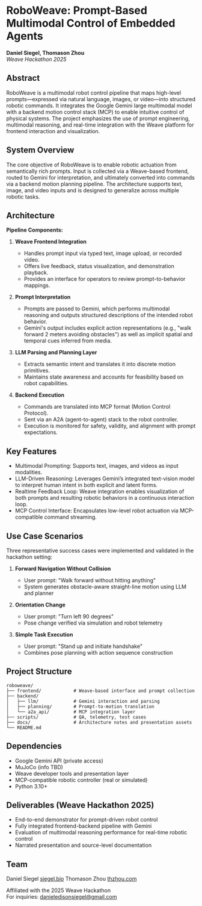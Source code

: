 # RoboWeave: Prompt-Based Multimodal Control of Embedded Agents

**Daniel Siegel, Thomason Zhou**  
_Weave Hackathon 2025_

## Abstract

RoboWeave is a multimodal robot control pipeline that maps high-level prompts—expressed via natural language, images, or video—into structured robotic commands. It integrates the Google Gemini large multimodal model with a backend motion control stack (MCP) to enable intuitive control of physical systems. The project emphasizes the use of prompt engineering, multimodal reasoning, and real-time integration with the Weave platform for frontend interaction and visualization.

## System Overview

The core objective of RoboWeave is to enable robotic actuation from semantically rich prompts. Input is collected via a Weave-based frontend, routed to Gemini for interpretation, and ultimately converted into commands via a backend motion planning pipeline. The architecture supports text, image, and video inputs and is designed to generalize across multiple robotic tasks.

## Architecture

**Pipeline Components:**

1. **Weave Frontend Integration**
   - Handles prompt input via typed text, image upload, or recorded video.
   - Offers live feedback, status visualization, and demonstration playback.
   - Provides an interface for operators to review prompt-to-behavior mappings.

2. **Prompt Interpretation**
   - Prompts are passed to Gemini, which performs multimodal reasoning and outputs structured descriptions of the intended robot behavior.
   - Gemini's output includes explicit action representations (e.g., "walk forward 2 meters avoiding obstacles") as well as implicit spatial and temporal cues inferred from media.

3. **LLM Parsing and Planning Layer**
   - Extracts semantic intent and translates it into discrete motion primitives.
   - Maintains state awareness and accounts for feasibility based on robot capabilities.

4. **Backend Execution**
   - Commands are translated into MCP format (Motion Control Protocol).
   - Sent via an A2A (agent-to-agent) stack to the robot controller.
   - Execution is monitored for safety, validity, and alignment with prompt expectations.

## Key Features

- Multimodal Prompting: Supports text, images, and videos as input modalities.
- LLM-Driven Reasoning: Leverages Gemini’s integrated text-vision model to interpret human intent in both explicit and latent forms.
- Realtime Feedback Loop: Weave integration enables visualization of both prompts and resulting robotic behaviors in a continuous interaction loop.
- MCP Control Interface: Encapsulates low-level robot actuation via MCP-compatible command streaming.

## Use Case Scenarios

Three representative success cases were implemented and validated in the hackathon setting:

1. **Forward Navigation Without Collision**
   - User prompt: "Walk forward without hitting anything"
   - System generates obstacle-aware straight-line motion using LLM and planner

2. **Orientation Change**
   - User prompt: "Turn left 90 degrees"
   - Pose change verified via simulation and robot telemetry

3. **Simple Task Execution**
   - User prompt: "Stand up and initiate handshake"
   - Combines pose planning with action sequence construction

## Project Structure

```
roboweave/
├── frontend/            # Weave-based interface and prompt collection
├── backend/
│   ├── llm/             # Gemini interaction and parsing
│   ├── planning/        # Prompt-to-motion translation
│   └── a2a_api/         # MCP integration layer
├── scripts/             # QA, telemetry, test cases
├── docs/                # Architecture notes and presentation assets
└── README.md
```

## Dependencies

- Google Gemini API (private access)
- MuJoCo (info TBD)
- Weave developer tools and presentation layer
- MCP-compatible robotic controller (real or simulated)
- Python 3.10+

## Deliverables (Weave Hackathon 2025)

- End-to-end demonstrator for prompt-driven robot control
- Fully integrated frontend-backend pipeline with Gemini
- Evaluation of multimodal reasoning performance for real-time robotic control
- Narrated presentation and source-level documentation

## Team

Daniel Siegel [siegel.bio](https://www.siegel.bio)
Thomason Zhou [thzhou.com](https://thzhou.com/)

Affiliated with the 2025 Weave Hackathon  
For inquiries: danieledisonsiegel@gmail.com
